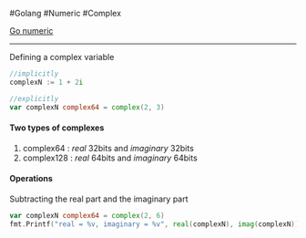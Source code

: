 #Golang #Numeric #Complex 

[Go numeric](Go%20numeric.md)

---

Defining a complex variable

```go
//implicitly
complexN := 1 + 2i

//explicitly
var complexN complex64 = complex(2, 3)
```

#### Two types of complexes

1. complex64 : *real* 32bits and *imaginary* 32bits
2. complex128 : *real* 64bits and *imaginary* 64bits

#### Operations

Subtracting the real part and the imaginary part
```go
var complexN complex64 = complex(2, 6)
fmt.Printf("real = %v, imaginary = %v", real(complexN), imag(complexN))
```